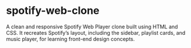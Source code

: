 # spotify-web-clone
A clean and responsive Spotify Web Player clone built using HTML and CSS. It recreates Spotify’s layout, including the sidebar, playlist cards, and music player, for learning front-end design concepts.

